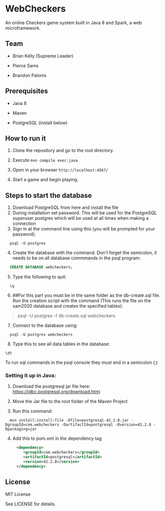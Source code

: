 # WebCheckers

An online Checkers game system built in Java 8 and Spark, a web
microframework.

## Team
- Brian Kelly (Supreme Leader)

- Pierce Sams

- Brandon Palonis


## Prerequisites

- Java 8

- Maven

- PostgreSQL (install below)


## How to run it

1. Clone the repository and go to the root directory.

2. Execute `mvn compile exec:java`

3. Open in your browser `http://localhost:4567/`

4. Start a game and begin playing.

## Steps to start the database
1. Download PostgreSQL from here and install the file
2. During installation set password. This will be used for the PostgreSQL superuser postgres which will be used at all times when making a connection
3. Sign in at the command line using this (you will be prompted for your password):
```
  psql -U postgres
```

4) Create the database with the command. Don't forget the semicolon, it needs to be on all database commmands in the psql program:
  ```sql
    CREATE DATABASE webcheckers;
  ```

5) Type the following to quit:
  ```
    \q
  ```

6) ##For this part you must be in the same folder as the db-create.sql file.
Run the creation script with the command (This runs the file on the sam2020 database and creates the specified tables):
  >psql -U postgres -f db-create.sql webcheckers

7) Connect to the database using:
  ```
    psql -U postgres webcheckers
  ```

8) Type this to see all data tables in the database:
  ```
  \dt
  ``` 
  To run sql commands in the psql console they must end in a semicolon (;)

### Setting it up in Java:
1) Download the postgresql jar file here: https://jdbc.postgresql.org/download.html

2) Move the Jar file to the root folder of the Maven Project

3) Run this command:
```   
  mvn install:install:file -Dfile=postgresql-42.2.8.jar -DgroupId=com.webcheckers -DartifactId=postgresql -Dversion=42.2.8 -Dpackaging=jar
```

4) Add this to pom.xml in the dependency tag
```xml
     <dependency>
        <groupId>com.webcheckers</groupId>
        <artifactId>postgresql</artifactId>
        <version>42.2.8</version>
     </dependency>
```



## License
MIT License

See LICENSE for details.
